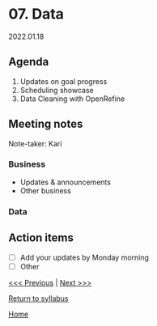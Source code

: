 # 07. Data

2022.01.18

## Agenda
1. Updates on goal progress
2. Scheduling showcase
3. Data Cleaning with OpenRefine

## Meeting notes
Note-taker: Kari

### Business
- Updates & announcements
- Other business

### Data


## Action items
- [ ] Add your updates by Monday morning
- [ ] Other

[<<< Previous]() | [Next >>>]()

[Return to syllabus](../syllabus.md)

[Home](../README.md)
